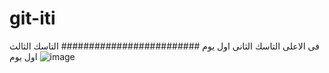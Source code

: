 # git-iti
فى الاعلى التاسك الثانى اول يوم
#########################
التاسك الثالث اول يوم 
![image](https://user-images.githubusercontent.com/41763585/199593599-df840729-8c7a-40d2-81ea-f2a27a4f7b67.png)
